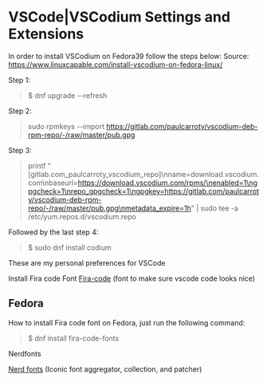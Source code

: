 # VSCode|VSCodium Settings and Extensions

In order to install VSCodium on Fedora39 follow the steps below:
Source: https://www.linuxcapable.com/install-vscodium-on-fedora-linux/

Step 1:

>$ dnf upgrade --refresh

Step 2:

> sudo rpmkeys --import https://gitlab.com/paulcarroty/vscodium-deb-rpm-repo/-/raw/master/pub.gpg

Step 3:

> printf "[gitlab.com_paulcarroty_vscodium_repo]\nname=download.vscodium.com\nbaseurl=https://download.vscodium.com/rpms/\nenabled=1\ngpgcheck=1\nrepo_gpgcheck=1\ngpgkey=https://gitlab.com/paulcarroty/vscodium-deb-rpm-repo/-/raw/master/pub.gpg\nmetadata_expire=1h" | sudo tee -a /etc/yum.repos.d/vscodium.repo

Followed by the last step 4:

> $ sudo dnf install codium

These are my personal preferences for VSCode

Install Fira code Font
[Fira-code](https://github.com/tonsky/FiraCode/wiki/Installing) (font to make sure vscode code looks nice)

## Fedora
How to install Fira code font on Fedora, just run the following command:
> $ dnf install fira-code-fonts

Nerdfonts

[Nerd fonts](https://www.nerdfonts.com/) (Iconic font aggregator, collection, and patcher)
